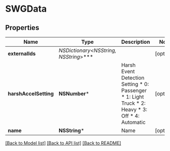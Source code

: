 # SWGData

## Properties
Name | Type | Description | Notes
------------ | ------------- | ------------- | -------------
**externalIds** | **NSDictionary&lt;NSString*, NSString*&gt;*** |  | [optional] 
**harshAccelSetting** | **NSNumber*** | Harsh Event Detection Setting * 0: Passenger * 1: Light Truck * 2: Heavy * 3: Off * 4: Automatic | [optional] 
**name** | **NSString*** | Name | [optional] 

[[Back to Model list]](../README.md#documentation-for-models) [[Back to API list]](../README.md#documentation-for-api-endpoints) [[Back to README]](../README.md)


